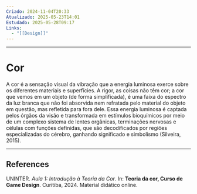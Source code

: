 ```yaml
---
Criado: 2024-11-04T20:33
Atualizado: 2025-05-23T14:01
Estudado: 2025-05-28T09:17
Links:
  - "[[Design]]"
---
```

---
# Cor

A cor é a sensação visual da vibração que a energia luminosa exerce sobre os diferentes materiais e superfícies. A rigor, as coisas não têm cor; a cor que vemos em um objeto (de forma simplificada), é uma faixa do espectro da luz branca que não foi absorvida nem refratada pelo material do objeto em questão, mas refletida para fora dele. Essa energia luminosa é captada pelos órgãos da visão e transformada em estímulos bioquímicos por meio de um complexo sistema de lentes orgânicas, terminações nervosas e células com funções definidas, que são decodificados por regiões especializadas do cérebro, ganhando significado e simbolismo (Silveira, 2015).

---
## References

UNINTER.  _Aula 1: Introdução à Teoria da Cor_. In: **Teoria da cor, Curso de Game Design**. Curitiba, 2024. Material didático online.